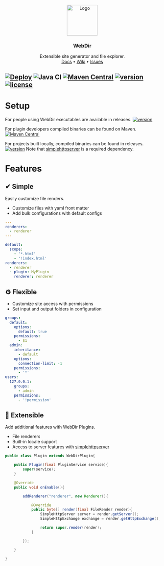 <p align="center">
    <a href="https://github.com/Ktt-Development/webdir">
        <img src="https://raw.githubusercontent.com/Ktt-Development/webdir/main/icon.png" alt="Logo" width="100" height="100">
    </a>
    <h3 align="center">WebDir</h3>
    <p align="center">
        Extensible site generator and file explorer.
        <br />
        <a href="https://docs.kttdevelopment.com/webdir/">Docs</a>
        •
        <a href="https://wiki.kttdevelopment.com/webdir/">Wiki</a>
        •
        <a href="https://github.com/Ktt-Development/webdir/issues">Issues</a>
    </p>
</p>

[![Deploy](https://github.com/Ktt-Development/webdir/workflows/Deploy/badge.svg)](https://github.com/Ktt-Development/webdir/actions?query=workflow%3ADeploy)
![Java CI](https://github.com/Ktt-Development/webdir/workflows/Java%20CI/badge.svg)
[![Maven Central](https://img.shields.io/maven-central/v/com.kttdevelopment.webdir/webdir-api)](https://mvnrepository.com/artifact/com.kttdevelopment.webdir/webdir-api)
[![version](https://img.shields.io/github/v/release/Ktt-Development/webdir)](https://github.com/Ktt-Development/webdir/releases)
[![license](https://img.shields.io/github/license/Ktt-Development/webdir)](https://github.com/Ktt-Development/webdir/blob/main/LICENSE)
---

# Setup

For people using WebDir executables are available in releases. [![version](https://img.shields.io/github/v/release/Ktt-Development/webdir)](https://github.com/Ktt-Development/webdir/releases)

For plugin developers compiled binaries can be found on Maven. [![Maven Central](https://img.shields.io/maven-central/v/com.kttdevelopment.webdir/webdir-api)](https://mvnrepository.com/artifact/com.kttdevelopment.webdir/webdir-api) 

For projects built locally, compiled binaries can be found in releases. [![version](https://img.shields.io/github/v/release/Ktt-Development/webdir)](https://github.com/Ktt-Development/webdir/releases) 
Note that [simplehttpserver](https://github.com/Ktt-Development/simplehttpserver) is a required dependency.


# Features

## ✔ Simple

Easily customize file renders.

- Customize files with yaml front matter
- Add bulk configurations with default configs

```yml
---
renderers:
  - renderer
---
```
```yml
default:
  scope:
    - '*.html'
    - '!index.html'
renderers: 
  - renderer
  - plugin: MyPlugin
    renderer: renderer
```

## ⚙ Flexible

- Customize site access with permissions
- Set input and output folders in configuration

```yml
groups:
  default:
    options:
      default: true
    permissions:
      - $1
  admin:
    inheritance:
      - default
    options:
      connection-limit: -1
    permissions:
      - '*'
users:
  127.0.0.1:
    groups:
      - admin
    permissions:
      - '!permission'
```

## 🔌 Extensible

Add additional features with WebDir Plugins.
- File renderers
- Built-in locale support
- Access to server features with [simplehttpserver](https://github.com/Ktt-Development/simplehttpserver)

```java
public class Plugin extends WebDirPlugin{

    public Plugin(final PluginService service){
        super(service);
    }

    @Override
    public void onEnable(){

        addRenderer("renderer", new Renderer(){

            @Override
            public byte[] render(final FileRender render){
                SimpleHttpServer server = render.getServer();
                SimpleHttpExchange exchange = render.getHttpExchange();

                return super.render(render);
            }

        });

    }

}
```
